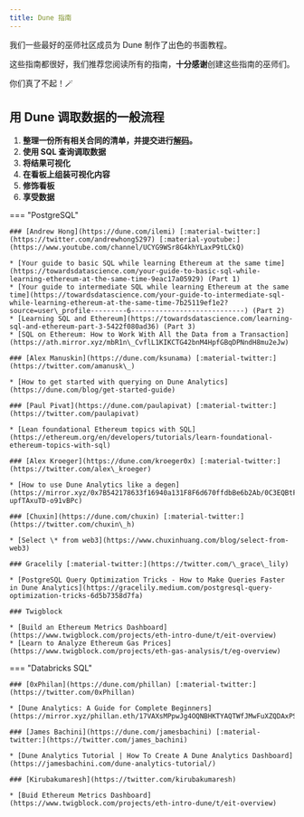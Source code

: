 ```yaml
---
title: Dune 指南
---
```


我们一些最好的巫师社区成员为 Dune 制作了出色的书面教程。

这些指南都很好，我们推荐您阅读所有的指南，**十分感谢**创建这些指南的巫师们。

你们真了不起！🪄

## 用 Dune 调取数据的一般流程

1. **整理一份所有相关合同的清单，并提交进行**[**解码**](../features/adding-new-contracts.md)**。**
2. **使用 SQL 查询调取数据**
3. **将结果可视化**
4. **在看板上组装可视化内容**
5. **修饰看板**
6. **享受数据**


=== "PostgreSQL"

    ### [Andrew Hong](https://dune.com/ilemi) [:material-twitter:](https://twitter.com/andrewhong5297) [:material-youtube:](https://www.youtube.com/channel/UCYG9WSr8G4khYLaxP9tLCkQ)

    * [Your guide to basic SQL while learning Ethereum at the same time](https://towardsdatascience.com/your-guide-to-basic-sql-while-learning-ethereum-at-the-same-time-9eac17a05929) (Part 1)
    * [Your guide to intermediate SQL while learning Ethereum at the same time](https://towardsdatascience.com/your-guide-to-intermediate-sql-while-learning-ethereum-at-the-same-time-7b25119ef1e2?source=user\_profile---------6----------------------------) (Part 2)
    * [Learning SQL and Ethereum](https://towardsdatascience.com/learning-sql-and-ethereum-part-3-5422f080ad36) (Part 3)
    * [SQL on Ethereum: How to Work With All the Data from a Transaction](https://ath.mirror.xyz/mbR1n\_CvflL1KIKCTG42bnM4HpfGBqDPNndH8mu2eJw)

    ### [Alex Manuskin](https://dune.com/ksunama) [:material-twitter:](https://twitter.com/amanusk\_)

    * [How to get started with querying on Dune Analytics](https://dune.com/blog/get-started-guide)

    ### [Paul Pivat](https://dune.com/paulapivat) [:material-twitter:](https://twitter.com/paulapivat)

    * [Lean foundational Ethereum topics with SQL](https://ethereum.org/en/developers/tutorials/learn-foundational-ethereum-topics-with-sql)

    ### [Alex Kroeger](https://dune.com/kroeger0x) [:material-twitter:](https://twitter.com/alex\_kroeger)

    * [How to use Dune Analytics like a degen](https://mirror.xyz/0x7B542178633f16940a131F8F6d670ffdbBe6b2Ab/0C3EQBtFqAK4k2TAGPZhg0JMY-upfTAxuTD-o91vBPc)

    ### [Chuxin](https://dune.com/chuxin) [:material-twitter:](https://twitter.com/chuxin\_h)

    * [Select \* from web3](https://www.chuxinhuang.com/blog/select-from-web3)

    ### Gracelily [:material-twitter:](https://twitter.com/\_grace\_lily)

    * [PostgreSQL Query Optimization Tricks - How to Make Queries Faster in Dune Analytics](https://gracelily.medium.com/postgresql-query-optimization-tricks-6d5b7358d7fa)

    ### Twigblock

    * [Build an Ethereum Metrics Dashboard](https://www.twigblock.com/projects/eth-intro-dune/t/eit-overview)
    * [Learn to Analyze Ethereum Gas Prices](https://www.twigblock.com/projects/eth-gas-analysis/t/eg-overview)

=== "Databricks SQL"

    ### [0xPhilan](https://dune.com/phillan) [:material-twitter:](https://twitter.com/0xPhillan)

    * [Dune Analytics: A Guide for Complete Beginners](https://mirror.xyz/phillan.eth/17VAXsMPpwJg4OQNBHKTYAQTWfJMwFuXZQDAxPStf0o)

    ### [James Bachini](https://dune.com/jamesbachini) [:material-twitter:](https://twitter.com/james_bachini)

    * [Dune Analytics Tutorial | How To Create A Dune Analytics Dashboard](https://jamesbachini.com/dune-analytics-tutorial/)

    ### [Kirubakumaresh](https://twitter.com/kirubakumaresh)

    * [Buid Ethereum Metrics Dashboard](https://www.twigblock.com/projects/eth-intro-dune/t/eit-overview)
